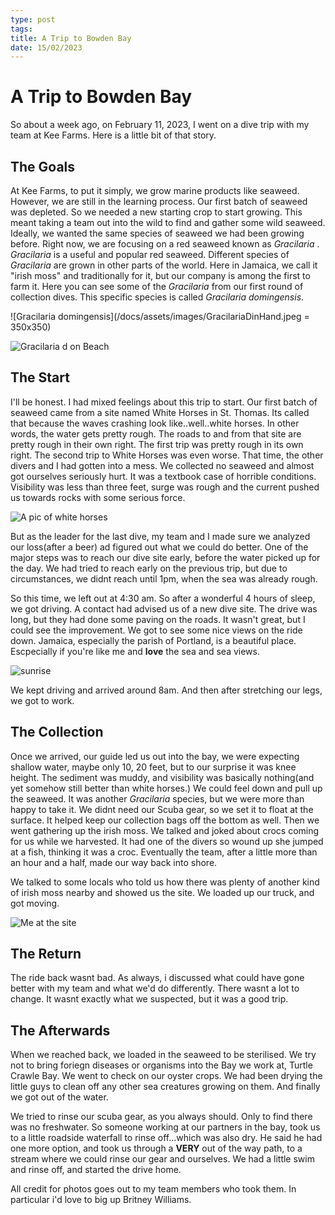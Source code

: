 ```yaml
---
type: post
tags: 
title: A Trip to Bowden Bay
date: 15/02/2023
---
```

# A Trip to Bowden Bay

So about a week ago, on February 11, 2023, I went on a dive trip with my team at Kee Farms. Here is a little bit of that story.

## The Goals

At Kee Farms, to put it simply, we grow marine products like seaweed. However, we are still in the learning process. Our first batch of seaweed was depleted. So we needed a new starting crop to start growing. This meant taking a team out into the wild to find and gather some wild seaweed.
Ideally, we wanted the same species of seaweed we had been growing before. Right now, we are focusing on a red seaweed known as *Gracilaria* . *Gracilaria* is a useful and popular red seaweed. Different species of *Gracilaria* are grown in other parts of the world. Here in Jamaica, we call it "irish moss" and traditionally for it, but our company is among the first to farm it. Here you can see some of the *Gracilaria* from our first round of collection dives. This specific species is called *Gracilaria domingensis*.
      
![Gracilaria domingensis](/docs/assets/images/GracilariaDinHand.jpeg = 350x350)

![Gracilaria d on Beach](/docs/assets/images/GracilariaDonBeach.jpeg)

      

## The Start

I'll be honest. I had mixed feelings about this trip to start. Our first batch of seaweed came from a site named White Horses in St. Thomas. Its called that because the waves crashing look like..well..white horses. In other words, the water gets pretty rough. The roads to and from that site are pretty rough in their own right. The first trip was pretty rough in its own right. The second trip to White Horses was even worse. That time, the other divers and I had gotten into a mess. We collected no seaweed and almost got ourselves seriously hurt. It was a textbook case of horrible conditions. Visibility was less than three feet, surge was rough and the current pushed us towards rocks with some serious force. 
     
     
![A pic of white horses](/docs/assets/images/whitehorses.jpeg)
     
But as the leader for the last dive, my team and I made sure we analyzed our loss(after a beer) ad figured out what we could do better. One of the major steps was to reach our dive site early, before the water picked up for the day. We had tried to reach early on the previous trip, but due to circumstances, we didnt reach until 1pm, when the sea was already rough.
  
So this time, we left out at 4:30 am. So after a wonderful 4 hours  of sleep, we got driving. A contact had advised us of a new dive site. The drive was long, but they had done some paving on the roads. It wasn't great, but I could see the improvement. We got to see some nice views on the ride down. Jamaica, especially the parish of Portland, is a beautiful place. Escpecially if you're like me and **love** the sea and sea views.
  
![sunrise](/docs/assets/images/sunrise.jpeg)
  
We kept driving and arrived around 8am. And then after stretching our legs, we got to work.

## The Collection
Once we arrived, our guide led us out into the bay, we were expecting shallow water, maybe only 10, 20 feet, but to our surprise it was knee height. The sediment was muddy, and visibility was basically nothing(and yet somehow still better than white horses.) We could feel down and pull up the seaweed. It was another *Gracilaria* species, but we were more than happy to take it. We didnt need our Scuba gear, so we set it to float at the surface. It helped keep our collection bags off the bottom as well. Then we went gathering up the irish moss. We talked and joked about crocs coming for us while we harvested. It had one of the divers so wound up she jumped at a fish, thinking it was a croc. Eventually the team, after a little more than an hour and a half, made our way back into shore.

We talked to some locals who told us how there was plenty of another kind of irish moss nearby and showed us the site. We loaded up our truck, and got moving.

![Me at the site](/docs/assets/images/MeAtBowden.jpeg)

## The Return

The ride back wasnt bad. As always, i discussed what could have gone better with my team and what we'd do differently. There wasnt a lot to change. It wasnt exactly what we suspected, but it was a good trip.


## The Afterwards

When we reached back, we loaded in the seaweed to be sterilised. We try not to bring foriegn diseases or organisms into the Bay we work at, Turtle Crawle Bay. We went to check on our oyster crops. We had been drying the little guys to clean off any other sea creatures growing on them. And finally we got out of the water.

We tried to rinse our scuba gear, as you always should. Only to find there was no freshwater. So someone working at our partners in the bay, took us to a little roadside waterfall to rinse off...which was also dry. He said he had one more option, and took us through a **VERY** out of the way path, to a stream where we could rinse our gear and ourselves. We had a little swim and rinse off, and started the drive home.

All credit for photos goes out to my team members who took them. In particular i'd love to big up Britney Williams.
